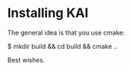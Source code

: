 # Installing KAI

The general idea is that you use cmake:

$ mkdir build && cd build && cmake ..

Best wishes.

